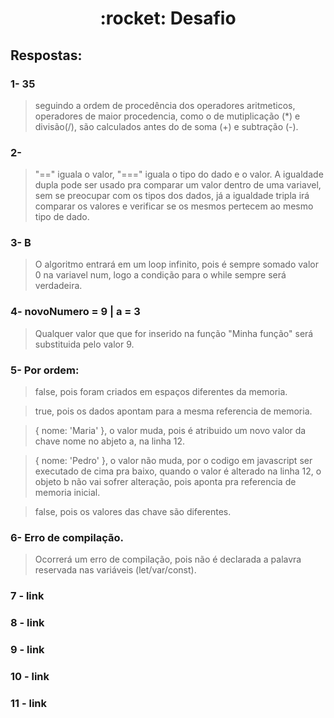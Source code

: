 <h1 align="center">:rocket: Desafio</h1>

## Respostas:

### 1- 35
> seguindo a ordem de procedência dos operadores aritmeticos, operadores de maior procedencia, como o de mutiplicação (*) e divisão(/), são calculados antes do de soma (+) e subtração (-).

### 2- 
> "==" iguala o valor, "===" iguala o tipo do dado e o valor. A igualdade dupla pode ser usado pra comparar um valor dentro de uma variavel, sem se preocupar com os tipos dos dados, já a igualdade tripla irá comparar os valores e verificar se os mesmos pertecem ao mesmo tipo de dado.

### 3- B

> O algoritmo entrará em um loop infinito, pois é sempre somado valor 0 na variavel num, logo a condição para o while sempre será verdadeira. 

### 4- novoNumero = 9 | a = 3

> Qualquer valor que que for inserido na função "Minha função" será substituida pelo valor 9.

### 5- Por ordem:
> false, pois foram criados em espaços diferentes da memoria.

> true, pois os dados apontam para a mesma referencia de memoria.

> { nome: 'Maria' }, o valor muda, pois é atribuido um novo valor da chave nome no abjeto a, na linha 12.

> { nome: 'Pedro' }, o valor não muda, por o codigo em javascript ser executado de cima pra baixo, quando o valor é alterado na linha 12, o objeto b não vai sofrer alteração, pois aponta pra referencia de memoria inicial.

> false, pois os valores das chave são diferentes.

### 6-  Erro de compilação.
> Ocorrerá um erro de compilação, pois não é declarada a palavra reservada nas variáveis (let/var/const).

### 7 - link

### 8 - link 

### 9 - link

### 10 - link
 
### 11 - link
